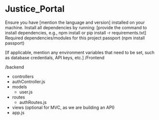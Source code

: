 # Justice_Portal

Ensure you have [mention the language and version] installed on your machine.
Install all dependencies by running: [provide the command to install dependencies, e.g., npm install or pip install -r requirements.txt]
Required dependencies/modules for this project
passport (npm install passport)

[If applicable, mention any environment variables that need to be set, such as database credentials, API keys, etc.]
/Frontend


/backend
  - controllers
  - authController.js
- models
  - user.js
- routes
  - authRoutes.js
- views (optional for MVC, as we are building an API)
- app.js 
   
